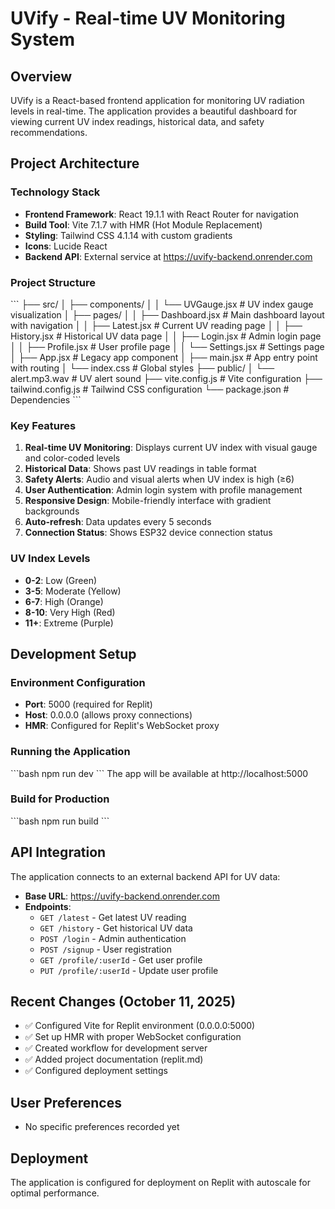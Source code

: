 # UVify - Real-time UV Monitoring System

## Overview
UVify is a React-based frontend application for monitoring UV radiation levels in real-time. The application provides a beautiful dashboard for viewing current UV index readings, historical data, and safety recommendations.

## Project Architecture

### Technology Stack
- **Frontend Framework**: React 19.1.1 with React Router for navigation
- **Build Tool**: Vite 7.1.7 with HMR (Hot Module Replacement)
- **Styling**: Tailwind CSS 4.1.14 with custom gradients
- **Icons**: Lucide React
- **Backend API**: External service at https://uvify-backend.onrender.com

### Project Structure
\`\`\`
├── src/
│   ├── components/
│   │   └── UVGauge.jsx          # UV index gauge visualization
│   ├── pages/
│   │   ├── Dashboard.jsx        # Main dashboard layout with navigation
│   │   ├── Latest.jsx           # Current UV reading page
│   │   ├── History.jsx          # Historical UV data page
│   │   ├── Login.jsx            # Admin login page
│   │   ├── Profile.jsx          # User profile page
│   │   └── Settings.jsx         # Settings page
│   ├── App.jsx                  # Legacy app component
│   ├── main.jsx                 # App entry point with routing
│   └── index.css                # Global styles
├── public/
│   └── alert.mp3.wav            # UV alert sound
├── vite.config.js               # Vite configuration
├── tailwind.config.js           # Tailwind CSS configuration
└── package.json                 # Dependencies
\`\`\`

### Key Features
1. **Real-time UV Monitoring**: Displays current UV index with visual gauge and color-coded levels
2. **Historical Data**: Shows past UV readings in table format
3. **Safety Alerts**: Audio and visual alerts when UV index is high (≥6)
4. **User Authentication**: Admin login system with profile management
5. **Responsive Design**: Mobile-friendly interface with gradient backgrounds
6. **Auto-refresh**: Data updates every 5 seconds
7. **Connection Status**: Shows ESP32 device connection status

### UV Index Levels
- **0-2**: Low (Green)
- **3-5**: Moderate (Yellow)
- **6-7**: High (Orange)
- **8-10**: Very High (Red)
- **11+**: Extreme (Purple)

## Development Setup

### Environment Configuration
- **Port**: 5000 (required for Replit)
- **Host**: 0.0.0.0 (allows proxy connections)
- **HMR**: Configured for Replit's WebSocket proxy

### Running the Application
\`\`\`bash
npm run dev
\`\`\`
The app will be available at http://localhost:5000

### Build for Production
\`\`\`bash
npm run build
\`\`\`

## API Integration
The application connects to an external backend API for UV data:
- **Base URL**: https://uvify-backend.onrender.com
- **Endpoints**:
  - `GET /latest` - Get latest UV reading
  - `GET /history` - Get historical UV data
  - `POST /login` - Admin authentication
  - `POST /signup` - User registration
  - `GET /profile/:userId` - Get user profile
  - `PUT /profile/:userId` - Update user profile

## Recent Changes (October 11, 2025)
- ✅ Configured Vite for Replit environment (0.0.0.0:5000)
- ✅ Set up HMR with proper WebSocket configuration
- ✅ Created workflow for development server
- ✅ Added project documentation (replit.md)
- ✅ Configured deployment settings

## User Preferences
- No specific preferences recorded yet

## Deployment
The application is configured for deployment on Replit with autoscale for optimal performance.

